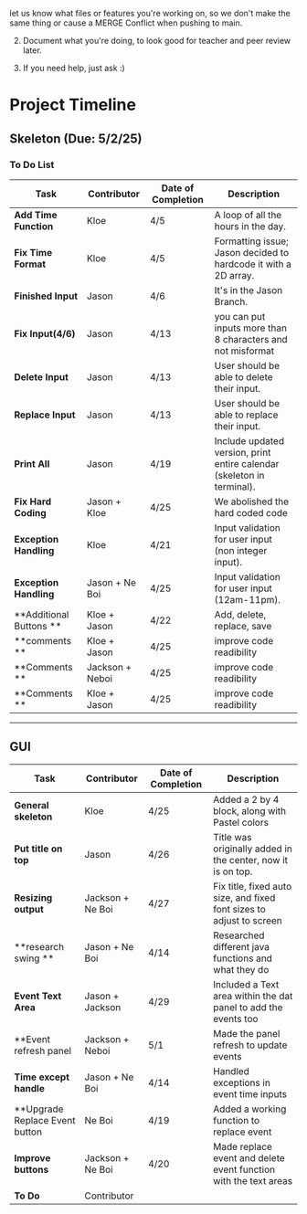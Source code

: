 let us know what files or features you're working on, so we don't make the same thing or cause a MERGE Conflict when pushing to main.

2. Document what you're doing, to look good for teacher and peer review later. 

3. If you need help, just ask :)
# Project Timeline

## Skeleton (Due: 5/2/25)
### To Do List

| **Task**              | **Contributor**   | **Date of Completion** | **Description**                                                           |
|-----------------------|-------------------|------------------------|---------------------------------------------------------------------------|
| **Add Time Function**  | Kloe             | 4/5                    | A loop of all the hours in the day.                                       |
| **Fix Time Format**    | Kloe             | 4/5                    | Formatting issue; Jason decided to hardcode it with a 2D array.           |
| **Finished Input**     | Jason            | 4/6                    | It's in the Jason Branch.                                                 |
| **Fix Input(4/6)**     | Jason            | 4/13                   |  you can put inputs more than 8 characters and not misformat              |
| **Delete Input**       | Jason            | 4/13                   | User should be able to delete their input.                                |
| **Replace Input**      | Jason            | 4/13                   | User should be able to replace their input.                               |
| **Print All**          | Jason            | 4/19                   | Include updated version, print entire calendar (skeleton in terminal).    |
| **Fix Hard Coding**    | Jason + Kloe     | 4/25                   | We abolished the hard coded code                                          |
| **Exception Handling** | Kloe             | 4/21                   | Input validation for user input (non integer input).                      |
| **Exception Handling** | Jason + Ne Boi   | 4/25                   | Input validation for user input (12am-11pm).                              |
| **Additional Buttons **| Kloe + Jason     |4/22                    | Add, delete, replace, save                                                |
| **comments           **| Kloe + Jason     |4/25                    | improve code readibility                                                  |
| **Comments           **| Jackson + Neboi  |4/25                    | improve code readibility
| **Comments           **| Kloe + Jason     |4/25                    | improve code readibility                                                  |
---

## GUI

| **Task**              | **Contributor**   | **Date of Completion** | **Description**                                                           |
|-----------------------|-------------------|------------------------|---------------------------------------------------------------------------|
| **General skeleton**  | Kloe              | 4/25                   | Added a 2 by 4 block, along with Pastel colors                            |
| **Put title on top**  | Jason             | 4/26                   | Title was originally added in the center, now it is on top.               |
| **Resizing output**   | Jackson + Ne Boi  | 4/27                   | Fix title, fixed auto size, and fixed font sizes to adjust to screen      |
| **research swing **   | Jason + Ne Boi    | 4/14                   | Researched different java functions and what they do                      |
| **Event Text Area**   | Jason + Jackson   | 4/29                   | Included a Text area within the dat panel to add the events too           |
| **Event refresh panel | Jackson + Neboi   | 5/1                    | Made the panel refresh to update events                                   |
| **Time except handle**| Jason + Ne Boi    | 4/14                   | Handled exceptions in event time inputs                                   |
| **Upgrade Replace Event button   | Ne Boi | 4/19                   | Added a working function to replace event                                 |
| **Improve buttons**  | Jackson + Ne Boi  | 4/20             | Made replace event and delete event function with the text areas                 |
| **To Do**             | Contributor       |                        |                                                                           |
